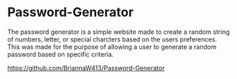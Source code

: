 # Password-Generator

The password generator is a simple website made to create a random string of numbers, letter, or special charcters based on the users preferences. This was made for the purpose of allowing a user to generate a random password based on specific criteria. 

https://github.com/BriannaW413/Password-Generator
